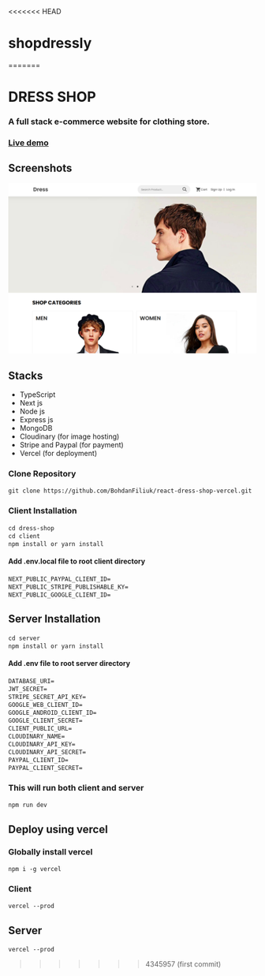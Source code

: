 <<<<<<< HEAD
# shopdressly
=======
# DRESS SHOP

### A full stack e-commerce website for clothing store.

### [Live demo](https://dress-shop.vercel.app/)

## Screenshots

![Thumbnail](dress-home-page.png)

## Stacks

- TypeScript
- Next js
- Node js
- Express js
- MongoDB
- Cloudinary (for image hosting)
- Stripe and Paypal (for payment)
- Vercel (for deployment)

### Clone Repository

```
git clone https://github.com/BohdanFiliuk/react-dress-shop-vercel.git
```

### Client Installation

```
cd dress-shop
cd client
npm install or yarn install
```

#### Add .env.local file to root client directory

```
NEXT_PUBLIC_PAYPAL_CLIENT_ID=
NEXT_PUBLIC_STRIPE_PUBLISHABLE_KY=
NEXT_PUBLIC_GOOGLE_CLIENT_ID=
```

## Server Installation

```
cd server
npm install or yarn install
```

#### Add .env file to root server directory

```
DATABASE_URI=
JWT_SECRET=
STRIPE_SECRET_API_KEY=
GOOGLE_WEB_CLIENT_ID=
GOOGLE_ANDROID_CLIENT_ID=
GOOGLE_CLIENT_SECRET=
CLIENT_PUBLIC_URL=
CLOUDINARY_NAME=
CLOUDINARY_API_KEY=
CLOUDINARY_API_SECRET=
PAYPAL_CLIENT_ID=
PAYPAL_CLIENT_SECRET=
```

### This will run both client and server

```
npm run dev
```

## Deploy using vercel

### Globally install vercel

```
npm i -g vercel
```

### Client

```
vercel --prod
```

## Server

```
vercel --prod
```
>>>>>>> 4345957 (first commit)

